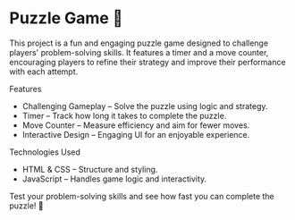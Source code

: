 # Puzzle Game 🧩
This project is a fun and engaging puzzle game designed to challenge players' problem-solving skills. 
It features a timer and a move counter, encouraging players to refine their strategy and improve their performance with each attempt.

Features
* Challenging Gameplay – Solve the puzzle using logic and strategy.
* Timer – Track how long it takes to complete the puzzle.
* Move Counter – Measure efficiency and aim for fewer moves.
* Interactive Design – Engaging UI for an enjoyable experience.

Technologies Used
* HTML & CSS – Structure and styling.
* JavaScript – Handles game logic and interactivity.

Test your problem-solving skills and see how fast you can complete the puzzle! 🎯
